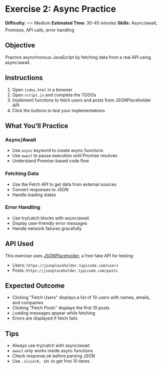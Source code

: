 # Exercise 2: Async Practice

**Difficulty:** ⭐⭐ Medium
**Estimated Time:** 30-45 minutes
**Skills:** Async/await, Promises, API calls, error handling

## Objective

Practice asynchronous JavaScript by fetching data from a real API using async/await.

## Instructions

1. Open `index.html` in a browser
2. Open `script.js` and complete the TODOs
3. Implement functions to fetch users and posts from JSONPlaceholder API
4. Click the buttons to test your implementations

## What You'll Practice

### Async/Await
- Use `async` keyword to create async functions
- Use `await` to pause execution until Promise resolves
- Understand Promise-based code flow

### Fetching Data
- Use the Fetch API to get data from external sources
- Convert responses to JSON
- Handle loading states

### Error Handling
- Use try/catch blocks with async/await
- Display user-friendly error messages
- Handle network failures gracefully

## API Used

This exercise uses [JSONPlaceholder](https://jsonplaceholder.typicode.com/), a free fake API for testing:
- Users: `https://jsonplaceholder.typicode.com/users`
- Posts: `https://jsonplaceholder.typicode.com/posts`

## Expected Outcome

- Clicking "Fetch Users" displays a list of 10 users with names, emails, and companies
- Clicking "Fetch Posts" displays the first 10 posts
- Loading messages appear while fetching
- Errors are displayed if fetch fails

## Tips

- Always use try/catch with async/await
- `await` only works inside async functions
- Check response.ok before parsing JSON
- Use `.slice(0, 10)` to get first 10 items
